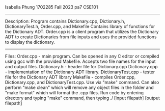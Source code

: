 Isabella Phung
1702285
Fall 2023
pa7
CSE101
____________
Description:
Program contains Dictionary.cpp, Dictionary.h, DictionaryTest.h, Order.cpp, and Makefile
Contains library of functions for the Dictionary ADT. Order.cpp is a client program that utilizes the Dictionary ADT to create Dictionaries from file inputs and uses the provided functions to display the dictionary.
_____________
Files:
Order.cpp - main program. Can be opened in any C editor or compiled using gcc with the provided Makefile. Accepts two file names for the input and output files.
Dictionary.h - header file for Dictionary.cpp
Dictionary.cpp - implementation of the Dictionary ADT library.
DictionaryTest.cpp - tester file for the Dictionary ADT library
Makefile - compiles Order.cpp, Dictionary.cpp, and DictionaryTest.cpp. Use via "make" command. Can also perform "make clean" which will remove any object files in the folder and "make format" which will format the .cpp files.
Run code by entering directory and typing "make" command, then typing ./ [input filepath] [output filepath]
